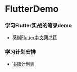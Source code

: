# FlutterDemo
### 学习Flutter实战的笔录demo 
- 感谢[Flutter中文网书籍](https://book.flutterchina.club/)
### 学习计划安排
- [书籍计划表](https://note.youdao.com/ynoteshare1/index.html?id=bda7b562f254d31534b1f08b6ba6ea7a&type=note)
